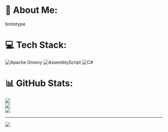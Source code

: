 # 💫 About Me:
brototype


# 💻 Tech Stack:
![Apache Groovy](https://img.shields.io/badge/Apache%20Groovy-4298B8.svg?style=for-the-badge&logo=Apache+Groovy&logoColor=white) ![AssemblyScript](https://img.shields.io/badge/assembly%20script-%23000000.svg?style=for-the-badge&logo=assemblyscript&logoColor=white) ![C#](https://img.shields.io/badge/c%23-%23239120.svg?style=for-the-badge&logo=csharp&logoColor=white)
# 📊 GitHub Stats:
![](https://github-readme-stats.vercel.app/api?username=Adithyan408&theme=dark&hide_border=false&include_all_commits=false&count_private=false)<br/>
![](https://nirzak-streak-stats.vercel.app/?user=Adithyan408&theme=dark&hide_border=false)<br/>
![](https://github-readme-stats.vercel.app/api/top-langs/?username=Adithyan408&theme=dark&hide_border=false&include_all_commits=false&count_private=false&layout=compact)

---
[![](https://visitcount.itsvg.in/api?id=Adithyan408&icon=0&color=0)](https://visitcount.itsvg.in)

<!-- Proudly created with GPRM ( https://gprm.itsvg.in ) -->
